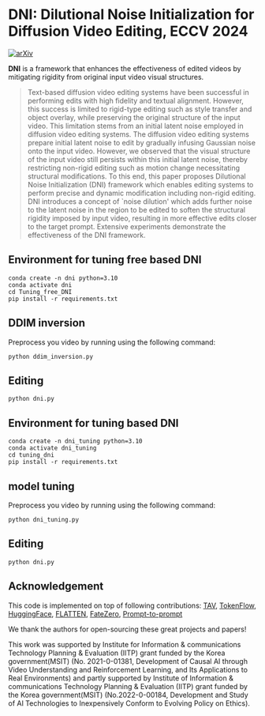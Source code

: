 # DNI: Dilutional Noise Initialization for Diffusion Video Editing, ECCV 2024

[![arXiv](https://img.shields.io/badge/arXiv-FRAG-b31b1b.svg)](https://arxiv.org/abs/2307.10373) 


**DNI** is a framework that enhances the effectiveness of edited videos by mitigating rigidity from original input video visual structures.

[//]: # (### Abstract)
>Text-based diffusion video editing systems have been successful in performing edits with high fidelity and textual alignment. However, this success is limited to rigid-type editing such as style transfer and object overlay, while preserving the original structure of the input video. This limitation stems from an initial latent noise employed in diffusion video editing systems. The diffusion video editing systems prepare initial latent noise to edit by gradually infusing Gaussian noise onto the input video. However, we observed that the visual structure of the input video still persists within this initial latent noise, thereby restricting non-rigid editing such as motion change necessitating structural modifications. To this end, this paper proposes Dilutional Noise Initialization (DNI) framework which enables editing systems to perform precise and dynamic modification including non-rigid editing. DNI introduces a concept of `noise dilution' which adds further noise to the latent noise in the region to be edited to soften the structural rigidity imposed by input video, resulting in more effective edits closer to the target prompt. Extensive experiments demonstrate the effectiveness of the DNI framework.

## Environment for tuning free based DNI
```
conda create -n dni python=3.10
conda activate dni
cd Tuning_free_DNI
pip install -r requirements.txt
```

## DDIM inversion

Preprocess you video by running using the following command:
```
python ddim_inversion.py
```
## Editing
```
python dni.py
```

## Environment for tuning based DNI
```
conda create -n dni_tuning python=3.10
conda activate dni_tuning
cd tuning_dni
pip install -r requirements.txt
```

## model tuning

Preprocess you video by running using the following command:
```
python dni_tuning.py
```
## Editing
```
python dni.py
```

## Acknowledgement

This code is implemented on top of following contributions: [TAV](https://github.com/showlab/Tune-A-Video), [TokenFlow](https://github.com/omerbt/TokenFlow), [HuggingFace](https://github.com/huggingface/transformers), [FLATTEN](https://github.com/yrcong/flatten), [FateZero](https://github.com/ChenyangQiQi/FateZero), [Prompt-to-prompt](https://github.com/google/prompt-to-prompt) 

We thank the authors for open-sourcing these great projects and papers!

This work was supported by Institute for Information & communications Technology Planning & Evaluation (IITP) grant funded by the Korea government(MSIT) (No. 2021-0-01381, Development of Causal AI through Video Understanding and Reinforcement Learning, and Its Applications to Real Environments) and partly supported by Institute of Information & communications Technology Planning & Evaluation (IITP) grant funded by the Korea government(MSIT) (No.2022-0-00184, Development and Study of AI Technologies to Inexpensively Conform to Evolving Policy on Ethics).


